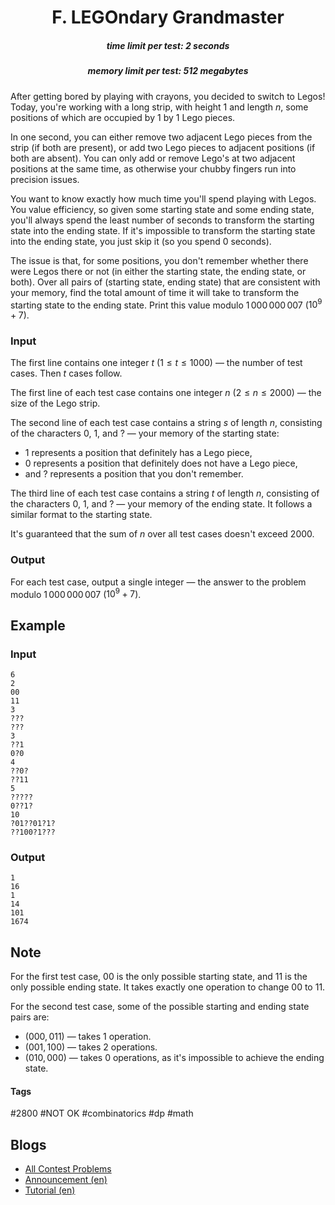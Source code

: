 <h1 style='text-align: center;'> F. LEGOndary Grandmaster</h1>

<h5 style='text-align: center;'>time limit per test: 2 seconds</h5>
<h5 style='text-align: center;'>memory limit per test: 512 megabytes</h5>

After getting bored by playing with crayons, you decided to switch to Legos! Today, you're working with a long strip, with height $1$ and length $n$, some positions of which are occupied by $1$ by $1$ Lego pieces.

In one second, you can either remove two adjacent Lego pieces from the strip (if both are present), or add two Lego pieces to adjacent positions (if both are absent). You can only add or remove Lego's at two adjacent positions at the same time, as otherwise your chubby fingers run into precision issues.

You want to know exactly how much time you'll spend playing with Legos. You value efficiency, so given some starting state and some ending state, you'll always spend the least number of seconds to transform the starting state into the ending state. If it's impossible to transform the starting state into the ending state, you just skip it (so you spend $0$ seconds).

The issue is that, for some positions, you don't remember whether there were Legos there or not (in either the starting state, the ending state, or both). Over all pairs of (starting state, ending state) that are consistent with your memory, find the total amount of time it will take to transform the starting state to the ending state. Print this value modulo $1\,000\,000\,007$ ($10^9 + 7$). 

### Input

The first line contains one integer $t$ ($1 \leq t \leq 1000$) — the number of test cases. Then $t$ cases follow.

The first line of each test case contains one integer $n$ ($2 \leq n \leq 2000$) — the size of the Lego strip.

The second line of each test case contains a string $s$ of length $n$, consisting of the characters 0, 1, and ? — your memory of the starting state: 

* 1 represents a position that definitely has a Lego piece,
* 0 represents a position that definitely does not have a Lego piece,
* and ? represents a position that you don't remember.

The third line of each test case contains a string $t$ of length $n$, consisting of the characters 0, 1, and ? — your memory of the ending state. It follows a similar format to the starting state.

It's guaranteed that the sum of $n$ over all test cases doesn't exceed $2000$.

### Output

For each test case, output a single integer — the answer to the problem modulo $1\,000\,000\,007$ ($10^9 + 7$). 

## Example

### Input


```text
6
2
00
11
3
???
???
3
??1
0?0
4
??0?
??11
5
?????
0??1?
10
?01??01?1?
??100?1???
```
### Output


```text
1
16
1
14
101
1674
```
## Note

For the first test case, $00$ is the only possible starting state, and $11$ is the only possible ending state. It takes exactly one operation to change $00$ to $11$.

For the second test case, some of the possible starting and ending state pairs are: 

* $(000, 011)$ — takes $1$ operation.
* $(001, 100)$ — takes $2$ operations.
* $(010, 000)$ — takes $0$ operations, as it's impossible to achieve the ending state.


#### Tags 

#2800 #NOT OK #combinatorics #dp #math 

## Blogs
- [All Contest Problems](../Codeforces_Global_Round_18.md)
- [Announcement (en)](../blogs/Announcement_(en).md)
- [Tutorial (en)](../blogs/Tutorial_(en).md)
